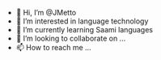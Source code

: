 - 👋 Hi, I’m @JMetto
- 👀 I’m interested in language technology
- 🌱 I’m currently learning Saami languages
- 💞️ I’m looking to collaborate on ...
- 📫 How to reach me ...

<!---
JMetto/JMetto is a ✨ special ✨ repository because its `README.md` (this file) appears on your GitHub profile.
You can click the Preview link to take a look at your changes.
--->
